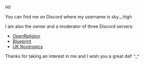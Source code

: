 Hi!

You can find me on Discord where my username is sky._.high

I am also the owner and a moderator of three Discord servers:
- [OpenReligion](https://discord.gg/9QygYKmp)
- [Blueprint](https://discord.gg/6vmC5Vfr)
- [UK Nootropics](https://discord.gg/Cbjgh6K4)

Thanks for taking an interest in me and I wish you a great daY ^_^
